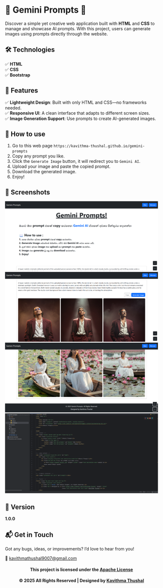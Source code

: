 # 🌟 Gemini Prompts 🌟

Discover a simple yet creative web application built with **HTML** and **CSS** to manage and showcase AI prompts. With
this project, users can generate images using prompts directly through the website.

## 🛠️ Technologies

✅ **HTML** <br/>
✅ **CSS** <br/>
✅ **Bootstrap** <br/>

## 🚀 Features

✅ **Lightweight Design**: Built with only HTML and CSS—no frameworks needed. <br/>
✅ **Responsive UI**: A clean interface that adapts to different screen sizes. <br/>
✅ **Image Generation Support**: Use prompts to create AI-generated images. <br/>

## 📖 How to use

1. Go to this web page `https://kavithma-thushal.github.io/gemini-prompts`
2. Copy any prompt you like.
3. Click the `Generate Image` button, it will redirect you to `Gemini AI`.
4. Upload your image and paste the copied prompt.
5. Download the generated image.
6. Enjoy!

## 📸 Screenshots

<img src="ss/1.png">
<img src="ss/2.png">
<img src="ss/3.png">
<img src="ss/4.png">

## 📝 Version

**1.0.0**

## 📬 Get in Touch

Got any bugs, ideas, or improvements? I’d love to hear from you!

📧 [kavithmathushal9007@gmail.com](mailto:kavithmathushal9007@gmail.com)

<div align="center">

#### This project is licensed under the [Apache License](LICENSE)

#### © 2025 All Rights Reserved | Designed by [Kavithma Thushal](https://github.com/Kavithma-Thushal)

</div>